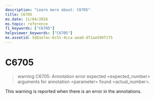 ```yaml
---
description: "Learn more about: C6705"
title: C6705
ms.date: 11/04/2016
ms.topic: reference
f1_keywords: ["C6705"]
helpviewer_keywords: ["C6705"]
ms.assetid: 5d81e7ac-0c51-4cca-aaa8-df1aa599f175
---
```

# C6705

> warning C6705: Annotation error expected <expected_number> arguments for annotation \<parameter> found <actual_number>.

This warning is reported when there is an error in the annotations.
